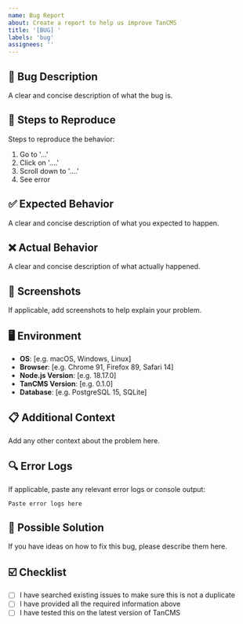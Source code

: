 ```yaml
---
name: Bug Report
about: Create a report to help us improve TanCMS
title: '[BUG] '
labels: 'bug'
assignees: ''
---
```


## 🐛 Bug Description

A clear and concise description of what the bug is.

## 🔄 Steps to Reproduce

Steps to reproduce the behavior:

1. Go to '...'
2. Click on '....'
3. Scroll down to '....'
4. See error

## ✅ Expected Behavior

A clear and concise description of what you expected to happen.

## ❌ Actual Behavior

A clear and concise description of what actually happened.

## 📸 Screenshots

If applicable, add screenshots to help explain your problem.

## 🖥 Environment

- **OS**: [e.g. macOS, Windows, Linux]
- **Browser**: [e.g. Chrome 91, Firefox 89, Safari 14]
- **Node.js Version**: [e.g. 18.17.0]
- **TanCMS Version**: [e.g. 0.1.0]
- **Database**: [e.g. PostgreSQL 15, SQLite]

## 📋 Additional Context

Add any other context about the problem here.

## 🔍 Error Logs

If applicable, paste any relevant error logs or console output:

```
Paste error logs here
```

## 🚀 Possible Solution

If you have ideas on how to fix this bug, please describe them here.

## ☑️ Checklist

- [ ] I have searched existing issues to make sure this is not a duplicate
- [ ] I have provided all the required information above
- [ ] I have tested this on the latest version of TanCMS
